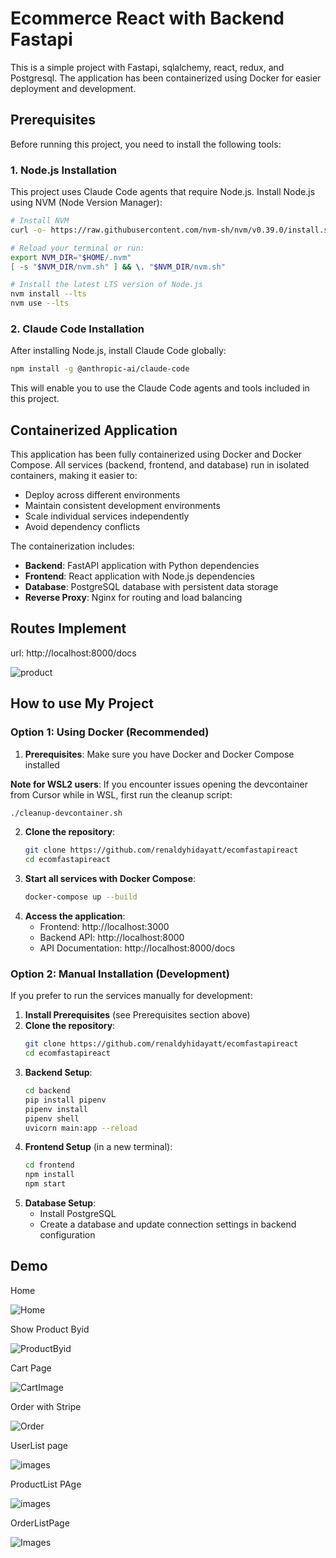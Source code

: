 # Ecommerce React with Backend Fastapi

This is a simple project with Fastapi, sqlalchemy, react, redux, and Postgresql. The application has been containerized using Docker for easier deployment and development.

## Prerequisites

Before running this project, you need to install the following tools:

### 1. Node.js Installation

This project uses Claude Code agents that require Node.js. Install Node.js using NVM (Node Version Manager):

```bash
# Install NVM
curl -o- https://raw.githubusercontent.com/nvm-sh/nvm/v0.39.0/install.sh | bash

# Reload your terminal or run:
export NVM_DIR="$HOME/.nvm"
[ -s "$NVM_DIR/nvm.sh" ] && \. "$NVM_DIR/nvm.sh"

# Install the latest LTS version of Node.js
nvm install --lts
nvm use --lts
```

### 2. Claude Code Installation

After installing Node.js, install Claude Code globally:

```bash
npm install -g @anthropic-ai/claude-code
```

This will enable you to use the Claude Code agents and tools included in this project.

## Containerized Application

This application has been fully containerized using Docker and Docker Compose. All services (backend, frontend, and database) run in isolated containers, making it easier to:

- Deploy across different environments
- Maintain consistent development environments
- Scale individual services independently
- Avoid dependency conflicts

The containerization includes:

- **Backend**: FastAPI application with Python dependencies
- **Frontend**: React application with Node.js dependencies
- **Database**: PostgreSQL database with persistent data storage
- **Reverse Proxy**: Nginx for routing and load balancing

## Routes Implement

url: http://localhost:8000/docs

<img src="./images/images8.png" alt="product"/>

## How to use My Project

### Option 1: Using Docker (Recommended)

1. **Prerequisites**: Make sure you have Docker and Docker Compose installed

**Note for WSL2 users**: If you encounter issues opening the devcontainer from Cursor while in WSL, first run the cleanup script:

```bash
./cleanup-devcontainer.sh
```

2. **Clone the repository**:
   ```bash
   git clone https://github.com/renaldyhidayatt/ecomfastapireact
   cd ecomfastapireact
   ```
3. **Start all services with Docker Compose**:
   ```bash
   docker-compose up --build
   ```
4. **Access the application**:
   - Frontend: http://localhost:3000
   - Backend API: http://localhost:8000
   - API Documentation: http://localhost:8000/docs

### Option 2: Manual Installation (Development)

If you prefer to run the services manually for development:

1. **Install Prerequisites** (see Prerequisites section above)
2. **Clone the repository**:
   ```bash
   git clone https://github.com/renaldyhidayatt/ecomfastapireact
   cd ecomfastapireact
   ```
3. **Backend Setup**:
   ```bash
   cd backend
   pip install pipenv
   pipenv install
   pipenv shell
   uvicorn main:app --reload
   ```
4. **Frontend Setup** (in a new terminal):
   ```bash
   cd frontend
   npm install
   npm start
   ```
5. **Database Setup**:
   - Install PostgreSQL
   - Create a database and update connection settings in backend configuration

## Demo

Home

<img src="./images/images1.png" alt="Home" />

Show Product Byid

<img src="./images/images2.png" alt="ProductByid">

Cart Page

<img src="./images/images3.png" alt="CartImage" />

Order with Stripe

<img src="./images/images7.png" alt="Order" />

UserList page

<img src="./images/images4.png" alt="images" />

ProductList PAge

<img src="./images/images5.png" alt="images" />

OrderListPage

<img src="./images/images6.png" alt="Images" />
